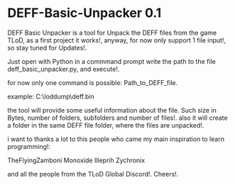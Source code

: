 # DEFF-Basic-Unpacker 0.1
DEFF Basic Unpacker is a tool for Unpack the DEFF files from the game TLoD,
as a first project it works!, anyway, for now only support 1 file input!, so stay tuned for Updates!.

Just open with Python in a commmand prompt 
write the path to the file deff_basic_unpacker.py, and execute!.

for now only one command is possible:
Path_to_DEFF_file.

example: C:\loddump\deff.bin

the tool will provide some useful information about the file. Such size in Bytes, number of folders, subfolders and number of files!.
also it will create a folder in the same DEFF file folder, where the files are unpacked!.


i want to thanks a lot to this people who came my main inspiration to learn programming!:

TheFlyingZamboni
Monoxide
Illeprih
Zychronix

and all the people from the TLoD Global Discord!. Cheers!.
